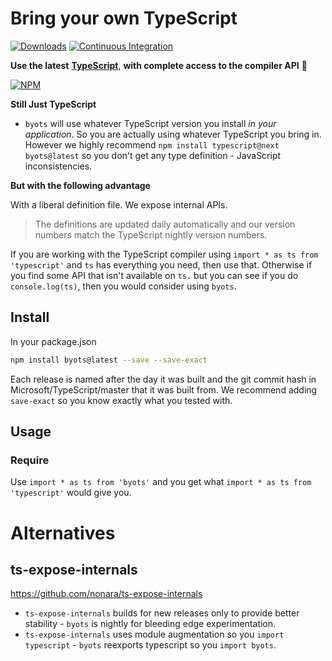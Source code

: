 # Bring your own TypeScript
[![Downloads](http://img.shields.io/npm/dm/byots.svg)](https://npmjs.org/package/byots)
[![Continuous Integration](https://github.com/basarat/byots/actions/workflows/ci.yml/badge.svg)](https://github.com/basarat/byots/actions/workflows/ci.yml)


**Use the latest** [**TypeScript**](https://github.com/Microsoft/TypeScript), **with complete access to the compiler API** 🌹

[![NPM](https://nodei.co/npm-dl/byots.png)](https://nodei.co/npm/byots/)


**Still Just TypeScript**

* `byots` will use whatever TypeScript version you install *in your application*. So you are actually using whatever TypeScript you bring in. However we highly recommend `npm install typescript@next byots@latest` so you don't get any type definition - JavaScript inconsistencies.

**But with the following advantage**

With a liberal definition file. We expose internal APIs.

> The definitions are updated daily automatically and our version numbers match the TypeScript nightly version numbers.

If you are working with the TypeScript compiler using `import * as ts from 'typescript'` and `ts` has everything you need, then use that. Otherwise if you find some API that isn't available on `ts.` but you can see if you do `console.log(ts)`, then you would consider using `byots`.


## Install
In your package.json

```sh
npm install byots@latest --save --save-exact
```

Each release is named after the day it was built and the git commit hash in Microsoft/TypeScript/master that it was built from. We recommend adding `save-exact` so you know exactly what you tested with.

## Usage

### Require
Use `import * as ts from 'byots'` and you get what `import * as ts from 'typescript'` would give you.


# Alternatives

## ts-expose-internals

https://github.com/nonara/ts-expose-internals
* `ts-expose-internals` builds for new releases only to provide better stability - `byots` is nightly for bleeding edge experimentation.
* `ts-expose-internals` uses module augmentation so you `import typescript` - `byots` reexports typescript so you `import byots`.
